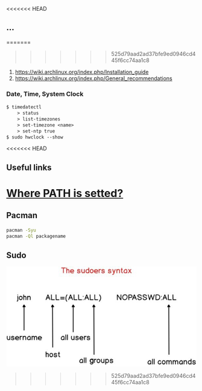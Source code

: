 
<<<<<<< HEAD
## ...

=======
>>>>>>> 525d79aad2ad37bfe9ed0946cd445f6cc74aa1c8
1. https://wiki.archlinux.org/index.php/Installation_guide
2. https://wiki.archlinux.org/index.php/General_recommendations

### Date, Time, System Clock
```
$ timedatectl
    > status
    > list-timezones
    > set-timezone <name>
    > set-ntp true
$ sudo hwclock --show
```
<<<<<<< HEAD

## Useful links

[Where PATH is setted?](https://stackoverflow.com/questions/37676849/where-is-path-variable-set-in-ubuntu)
=======
## Pacman

```bash
pacman -Syu
pacman -Ql packagename
```

## Sudo

![sudoers](sudoers.jpg)
>>>>>>> 525d79aad2ad37bfe9ed0946cd445f6cc74aa1c8
